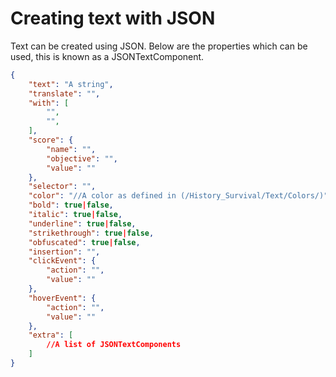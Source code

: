 # Creating text with JSON

Text can be created using JSON. Below are the properties which can be used, this is known as a JSONTextComponent.

```json
{
    "text": "A string",
    "translate": "",
    "with": [
        "",
        "",
    ],
    "score": {
        "name": "",
        "objective": "",
        "value": ""
    },
    "selector": "",
    "color": "//A color as defined in (/History_Survival/Text/Colors/)",
    "bold": true|false,
    "italic": true|false,
    "underline": true|false,
    "strikethrough": true|false,
    "obfuscated": true|false,
    "insertion": "",
    "clickEvent": {
        "action": "",
        "value": ""
    },
    "hoverEvent": {
        "action": "",
        "value": ""
    },
    "extra": [
        //A list of JSONTextComponents
    ]
}
```
